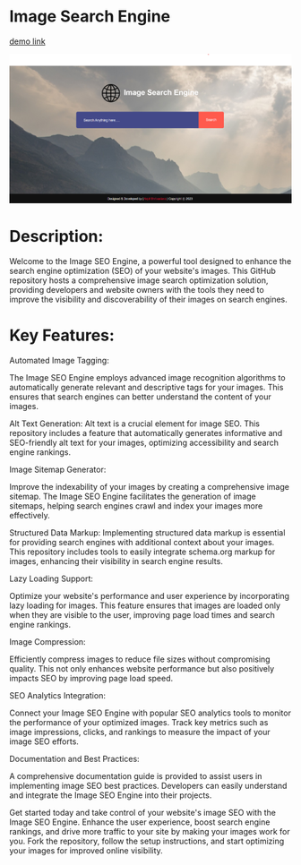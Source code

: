 # Image Search Engine

[demo link](https://image-search-engine-12.netlify.app/)

![Alt Text](https://github.com/arpit2212/Image-Search-engine/blob/main/Screenshot%202023-12-24%20224609.png)


# Description:

Welcome to the Image SEO Engine, a powerful tool designed to enhance the search engine optimization (SEO) of your website's images. This GitHub repository hosts a comprehensive image search optimization solution, providing developers and website owners with the tools they need to improve the visibility and discoverability of their images on search engines.

# Key Features:

Automated Image Tagging: 

The Image SEO Engine employs advanced image recognition algorithms to automatically generate relevant and descriptive tags for your images. This ensures that search engines can better understand the content of your images.

Alt Text Generation: Alt text is a crucial element for image SEO. This repository includes a feature that automatically generates informative and SEO-friendly alt text for your images, optimizing accessibility and search engine rankings.

Image Sitemap Generator:

Improve the indexability of your images by creating a comprehensive image sitemap. The Image SEO Engine facilitates the generation of image sitemaps, helping search engines crawl and index your images more effectively.

Structured Data Markup: Implementing structured data markup is essential for providing search engines with additional context about your images. This repository includes tools to easily integrate schema.org markup for images, enhancing their visibility in search engine results.

Lazy Loading Support: 

Optimize your website's performance and user experience by incorporating lazy loading for images. This feature ensures that images are loaded only when they are visible to the user, improving page load times and search engine rankings.

Image Compression:

Efficiently compress images to reduce file sizes without compromising quality. This not only enhances website performance but also positively impacts SEO by improving page load speed.

SEO Analytics Integration: 

Connect your Image SEO Engine with popular SEO analytics tools to monitor the performance of your optimized images. Track key metrics such as image impressions, clicks, and rankings to measure the impact of your image SEO efforts.

Documentation and Best Practices:

A comprehensive documentation guide is provided to assist users in implementing image SEO best practices. Developers can easily understand and integrate the Image SEO Engine into their projects.

Get started today and take control of your website's image SEO with the Image SEO Engine. Enhance the user experience, boost search engine rankings, and drive more traffic to your site by making your images work for you. Fork the repository, follow the setup instructions, and start optimizing your images for improved online visibility.
